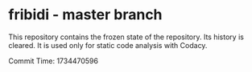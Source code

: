 # fribidi - master branch

This repository contains the frozen state of the repository.
Its history is cleared. It is used only for static code
analysis with Codacy.

Commit Time: 1734470596